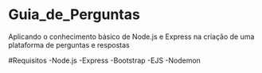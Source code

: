 # Guia_de_Perguntas
 Aplicando o conhecimento básico de Node.js e Express na criação de uma plataforma de perguntas e respostas

 #Requisitos
 -Node.js
 -Express
 -Bootstrap
 -EJS
 -Nodemon

